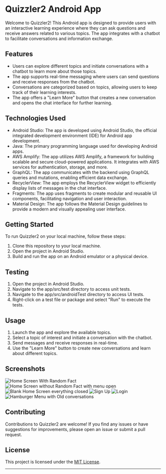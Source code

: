 # Quizzler2 Android App

Welcome to Quizzler2! This Android app is designed to provide users with an interactive learning experience where they can ask questions and receive answers related to various topics. The app integrates with a chatbot to facilitate conversations and information exchange.

## Features

- Users can explore different topics and initiate conversations with a chatbot to learn more about those topics.
- The app supports real-time messaging where users can send questions and receive responses from the chatbot.
- Conversations are categorized based on topics, allowing users to keep track of their learning interests.
- The app offers a "Learn More" button that creates a new conversation and opens the chat interface for further learning.

## Technologies Used

- Android Studio: The app is developed using Android Studio, the official integrated development environment (IDE) for Android app development.
- Java: The primary programming language used for developing Android apps.
- AWS Amplify: The app utilizes AWS Amplify, a framework for building scalable and secure cloud-powered applications. It integrates with AWS services for authentication, storage, and more.
- GraphQL: The app communicates with the backend using GraphQL queries and mutations, enabling efficient data exchange.
- RecyclerView: The app employs the RecyclerView widget to efficiently display lists of messages in the chat interface.
- Fragments: The app uses fragments to create modular and reusable UI components, facilitating navigation and user interaction.
- Material Design: The app follows the Material Design guidelines to provide a modern and visually appealing user interface.

## Getting Started

To run Quizzler2 on your local machine, follow these steps:

1. Clone this repository to your local machine.
2. Open the project in Android Studio.
3. Build and run the app on an Android emulator or a physical device.

## Testing 

1. Open the project in Android Studio.
2. Navigate to the app/src/test directory to access unit tests.
3. Navigate to the app/src/androidTest directory to access UI tests.
4. Right-click on a test file or package and select "Run" to execute the tests.

## Usage

1. Launch the app and explore the available topics.
2. Select a topic of interest and initiate a conversation with the chatbot.
3. Send messages and receive responses in real-time.
4. Use the "Learn More" button to create new conversations and learn about different topics.

## Screenshots
![Home Screen With Random Fact](../app/src/photos/Screenshot_20230823_153834.png)
![Home Screen without Random Fact with menu open](Quizzler2/app/src/photos/Screenshot_20230823_153826.png)
![Blank Home Screen everything closed](Quizzler2/app/src/photos/Screenshot_20230823_153822.png)
![Sign Up](Quizzler2/app/src/photos/Screenshot_20230823_153750.png)
![Login](Quizzler2/app/src/photos/Screenshot_20230823_153717.png)
![Hamburger Menu with Old conversations](Quizzler2/app/src/photos/Screenshot_20230823_154246.png)
## Contributing

Contributions to Quizzler2 are welcome! If you find any issues or have suggestions for improvements, please open an issue or submit a pull request.

## License

This project is licensed under the [MIT License](LICENSE).

---
